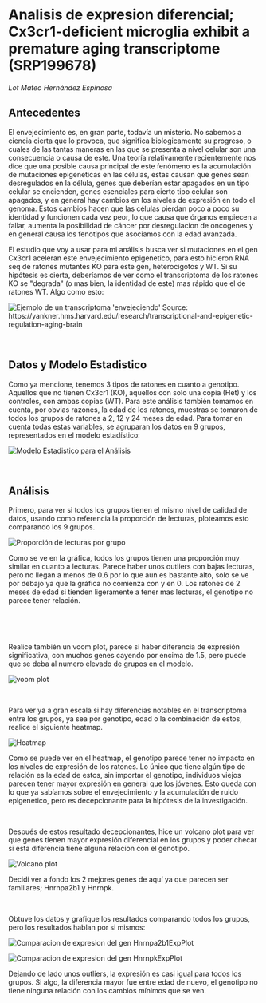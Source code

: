 # Analisis de expresion diferencial; Cx3cr1-deficient microglia exhibit a premature aging transcriptome (SRP199678)

*Lot Mateo Hernández Espinosa*


## Antecedentes
El envejecimiento es, en gran parte, todavía un misterio. No sabemos a ciencia cierta que lo provoca, que significa biologicamente su progreso, o cuales de las tantas maneras en las que se presenta a nivel celular son una consecuencia o causa de este. Una teoría relativamente recientemente nos dice que una posible causa principal de este fenómeno es la acumulación de mutaciones epigeneticas en las células, estas causan que genes sean desregulados en la célula, genes que deberían estar apagados en un tipo celular se encienden, genes esenciales para cierto tipo celular son apagados, y en general hay cambios en los niveles de expresión en todo el genoma. Estos cambios hacen que las células pierdan poco a poco su identidad y funcionen cada vez peor, lo que causa que órganos empiecen a fallar, aumenta la posibilidad de cáncer por desregulacion de oncogenes y en general causa los fenotipos que asociamos con la edad avanzada.

El estudio que voy a usar para mi análisis busca ver si mutaciones en el gen Cx3cr1 aceleran este envejecimiento epigenetico, para esto hicieron RNA seq de ratones mutantes KO para este gen, heterocigotos y WT. Si su hipótesis es cierta, deberíamos de ver como el transcriptoma de los ratones KO se "degrada" (o mas bien, la identidad de este) mas rápido que el de ratones WT. Algo como esto:

![<sup>*Ejemplo de un transcriptoma 'envejeciendo' <br />* Source: https://yankner.hms.harvard.edu/research/transcriptional-and-epigenetic-regulation-aging-brain<sup>](https://yankner.hms.harvard.edu/sites/yankner.hms.harvard.edu/files/research-project-images/Transcriptinal-and-epigenetic-regulation.png)

&nbsp;

## Datos y Modelo Estadistico
Como ya mencione, tenemos 3 tipos de ratones en cuanto a genotipo. Aquellos que no tienen Cx3cr1 (KO), aquellos con solo una copia (Het) y los controles, con ambas copias (WT). Para este análisis también tomamos en cuenta, por obvias razones, la edad de los ratones, muestras se tomaron de todos los grupos de ratones a 2, 12 y 24 meses de edad. Para tomar en cuenta todas estas variables, se agruparan los datos en 9 grupos, representados en el modelo estadístico:

![<sup>*Modelo Estadistico para el Análisis*<sup>](https://raw.githubusercontent.com/lotmta/Proyecto_rnaseq2023/master/plots/Matriz_modelo.png)

&nbsp;

## Análisis
Primero, para ver si todos los grupos tienen el mismo nivel de calidad de datos, usando como referencia la proporción de lecturas, ploteamos esto comparando los 9 grupos.

![<sup>*Proporción de lecturas por grupo*<sup>](https://raw.githubusercontent.com/lotmta/Proyecto_rnaseq2023/master/plots/Asigned_Gene_Prop.png)

Como se ve en la gráfica, todos los grupos tienen una proporción muy similar en cuanto a lecturas. Parece haber unos outliers con bajas lecturas, pero no llegan a menos de 0.6 por lo que aun es bastante alto, solo se ve por debajo ya que la gráfica no comienza con y en 0. Los ratones de 2 meses de edad si tienden ligeramente a tener mas lecturas, el genotipo no parece tener relación.

&nbsp;

&nbsp;

Realice también un voom plot, parece si haber diferencia de expresión significativa, con muchos genes cayendo por encima de 1.5, pero puede que se deba al numero elevado de grupos en el modelo.

![<sup>*voom plot*<sup>](https://raw.githubusercontent.com/lotmta/Proyecto_rnaseq2023/master/plots/voom.png)

&nbsp;

Para ver ya a gran escala si hay diferencias notables en el transcriptoma entre los grupos, ya sea por genotipo, edad o la combinación de estos, realice el siguiente heatmap.

![<sup>*Heatmap*<sup>](https://raw.githubusercontent.com/lotmta/Proyecto_rnaseq2023/master/plots/Heatmap.png)

Como se puede ver en el heatmap, el genotipo parece tener no impacto en los niveles de expresión de los ratones. Lo único que tiene algún tipo de relación es la edad de estos, sin importar el genotipo, individuos viejos parecen tener mayor expresión en general que los jóvenes. Esto queda con lo que ya sabíamos sobre el envejecimiento y la acumulación de ruido epigenetico, pero es decepcionante para la hipótesis de la investigación.

&nbsp;
&nbsp;

Después de estos resultado decepcionantes, hice un volcano plot para ver que genes tienen mayor expresión diferencial en los grupos y poder checar si esta diferencia tiene alguna relacion con el genotipo.

![<sup>*Volcano plot*<sup>](https://raw.githubusercontent.com/lotmta/Proyecto_rnaseq2023/master/plots/volcanoPlot.png)

Decidí ver a fondo los 2 mejores genes de aquí ya que parecen ser familiares; Hnrnpa2b1 y Hnrnpk.

&nbsp;
&nbsp;

Obtuve los datos y grafique los resultados comparando todos los grupos, pero los resultados hablan por si mismos:

![<sup>*Comparacion de expresion del gen Hnrnpa2b1ExpPlot*<sup>](https://raw.githubusercontent.com/lotmta/Proyecto_rnaseq2023/master/plots/Hnrnpa2b1ExpPlot.png)

![<sup>*Comparacion de expresion del gen HnrnpkExpPlot*<sup>](https://raw.githubusercontent.com/lotmta/Proyecto_rnaseq2023/master/plots/HnrnpkExpPlot.png)

Dejando de lado unos outliers, la expresión es casi igual para todos los grupos. Si algo, la diferencia mayor fue entre edad de nuevo, el genotipo no tiene ninguna relación con los cambios mínimos que se ven.
